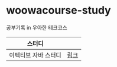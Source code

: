 # woowacourse-study
공부기록 in 우아한 테크코스

|스터디| |
|:---:|:---:|
|이펙티브 자바 스터디|[링크](https://github.com/eunkeeee/2023-effective-java)|

